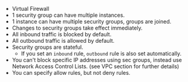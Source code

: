 * Virtual Firewall
* 1 security group can have multiple instances.
* 1 instance can have multiple security groups, groups are joined.
* Changes to security groups take effect immediately.
* All inbound traffic is blocked by default.
* All outbound traffic is allowed by default.
* Security groups are stateful.
    * If you set an `inbound` rule, `outbound` rule is also set automatically.
* You can't block specific IP addresses using sec groups, instead use Network Access Control Lists. (see VPC section for further details)
* You can specify allow rules, but not deny rules.